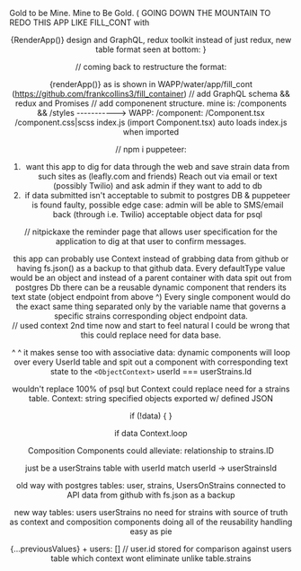 Gold to be Mine. Mine to Be Gold.
( GOING DOWN THE MOUNTAIN TO REDO THIS APP LIKE FILL_CONT with <header> {RenderApp()} </footer> design and GraphQL, redux toolkit instead of just redux, new table format seen at bottom:  }

// coming back to restructure the format: <header> {renderApp()} </footer> as is shown in WAPP/water/app/fill_cont (https://github.com/frankcollins3/fill_container)
// add GraphQL schema && redux and Promises 
// add componenent structure. mine is: /components && /styles -----------> WAPP: /component:  /Component.tsx /component.css|scss  index.js (import Component.tsx) auto loads index.js when imported 

// npm i puppeteer:
1) want this app to dig for data through the web and save strain data from such sites as (leafly.com and friends) Reach out via email or text (possibly Twilio) and ask admin if they want to add to db
2) if data submitted isn't acceptable to submit to postgres DB & puppeteer is found faulty, possible edge case: admin will be able to SMS/email back (through i.e. Twilio) acceptable object data for psql


// nitpickaxe
the reminder page that allows user specification for the application to dig at that user to confirm messages. 

this app can probably use Context instead of grabbing data from github or having fs.json() as a backup to that github data. Every defaultType value would be an object
and instead of a parent container with data spit out from postgres Db there can be a reusable dynamic component that renders its text state (object endpoint from above ^)
Every single component would do the exact same thing separated only by the variable name that governs a specific strains corresponding object endpoint data.  
// used context 2nd time now and start to feel natural I could be wrong that this could replace need for data base.

^ ^ it makes sense too with associative data:
dynamic components will loop over every UserId table and spit out a component with corresponding text state to the `<ObjectContext>` userId === userStrains.Id


wouldn't replace 100% of psql
but Context could replace need for a strains table.
Context: string specified objects exported w/ defined JSON

if (!data) {
<loading/>
}

if data Context.loop

Composition Components could alleviate:
relationship to strains.ID

just be a userStrains table with userId
match userId -> userStrainsId

old way with postgres tables: user, strains, UsersOnStrains
connected to API data from github with fs.json as a backup


new way tables: users userStrains no need for strains
with source of truth as context and composition components doing all of the reusability handling easy as pie

<StrainContext>
  {...previousValues}
  + users: [] // user.id stored for comparison against users table which context wont eliminate unlike table.strains 
  
